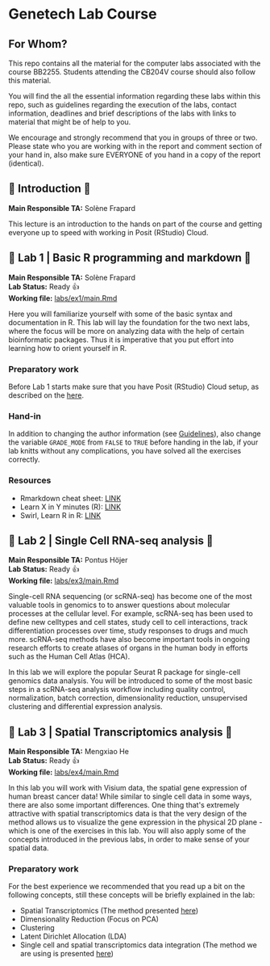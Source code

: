 # Genetech Lab Course

## For Whom?

This repo contains all the material for the computer labs associated with the
course BB2255. Students attending the CB204V course should also follow this 
material.

You will find the all the essential information regarding these labs within this
repo, such as guidelines regarding the execution of the labs, contact
information, deadlines and brief descriptions of the labs with links to material
that might be of help to you.

We encourage and strongly recommend that you in groups of three or two. 
Please state who you are working with in the report and comment section of 
your hand in, also make sure EVERYONE of you hand in a copy of the report (identical).

## :dna: Introduction :dna:

**Main Responsible TA:** Solène Frapard<br>

This lecture is an introduction to the hands on part of the course and getting everyone up to speed with working in Posit (RStudio) Cloud.

## :dna: Lab 1 | Basic R programming and markdown :dna:

**Main Responsible TA:** Solène Frapard<br>
**Lab Status:** Ready :+1: <br>
**Working file:** [labs/ex1/main.Rmd](labs/ex1/main.Rmd) <br>

Here you will familiarize yourself with some of the basic syntax and
documentation in R. This lab will lay the foundation for the two next labs,
where the focus will be more on analyzing data with the help of certain
bioinformatic packages. Thus it is imperative that you put effort into learning
how to orient yourself in R.

### Preparatory work
Before Lab 1 starts make sure that you have Posit (RStudio) Cloud setup, as described on the [here](README.md#Getting-started-with-RStudio-cloud).

### Hand-in

In addition to changing the author information (see [Guidelines](README.md#guidelines)),
also change the variable `GRADE_MODE` from `FALSE` to `TRUE` before handing in
the lab, if your lab knitts without any complications, you have solved all the
exercises correctly.

### Resources

- Rmarkdown cheat sheet: [LINK](https://raw.githubusercontent.com/rstudio/cheatsheets/master/rmarkdown-2.0.pdf)
- Learn X in Y minutes (R): [LINK](https://learnxinyminutes.com/docs/r/)
- Swirl, Learn R in R: [LINK](https://swirlstats.com/)


## :dna: Lab 2 | Single Cell RNA-seq analysis :dna:
**Main Responsible TA:** Pontus Höjer<br>
**Lab Status:** Ready :+1: <br>
**Working file:** [labs/ex3/main.Rmd](labs/ex3/main.Rmd) <br>

Single-cell RNA sequencing (or scRNA-seq) has become one of the most valuable tools 
in genomics to to answer questions about molecular processes at the cellular level. 
For example, scRNA-seq has been used to define new celltypes and cell states, study 
cell to cell interactions, track differentiation processes over time, study responses 
to drugs and much more. scRNA-seq methods have also become important tools in ongoing 
research efforts to create atlases of organs in the human body in efforts such as the 
Human Cell Atlas (HCA). 

In this lab we will explore the popular Seurat R package for single-cell genomics data 
analysis. You will be introduced to some of the most basic steps in a scRNA-seq analysis
workflow including quality control, normalization, batch correction, dimensionality 
reduction, unsupervised clustering and differential expression analysis.

## :dna: Lab 3 | Spatial Transcriptomics analysis :dna:

**Main Responsible TA:** Mengxiao He <br>
**Lab Status:** Ready :+1: <br>
**Working file:** [labs/ex4/main.Rmd](labs/ex4/main.Rmd) <br>

In this lab you will work with Visium data, the spatial gene expression of human
breast cancer data! While similar to single cell data in some ways, there are
also some important differences. One thing that's extremely attractive with
spatial transcriptomics data is that the very design of the method allows us to
visualize the gene expression in the physical 2D plane - which is one of the
exercises in this lab. You will also apply some of the concepts introduced in
the previous labs, in order to make sense of your spatial data.

### Preparatory work
For the best experience we recommended that you read up a bit on the following
concepts, still these concepts will be briefly explained in the lab:

* Spatial Transcriptomics (The method presented [here](https://science.sciencemag.org/content/353/6294/78))
* Dimensionality Reduction (Focus on PCA) 
* Clustering
* Latent Dirichlet Allocation (LDA)
* Single cell and spatial transcriptomics data integration (The method we are using is presented [here](https://www.nature.com/articles/s42003-020-01247-y))


